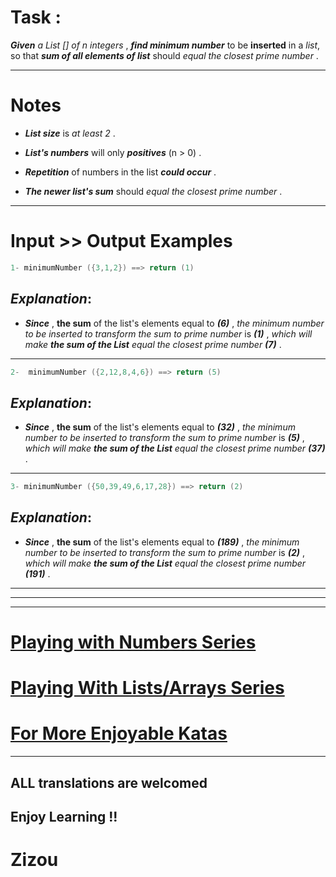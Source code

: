 # Task : 

**_Given_** *a List [] of n integers* , **_find minimum number_** to be **inserted** in a *list*, so that **_sum of all elements of list_** should *equal the closest prime number* .
___
# Notes

* **_List size_** is *at least 2* .

* **_List's numbers_** will only **_positives_** (n > 0) .

* **_Repetition_** of numbers in the list **_could occur_** .

* **_The newer list's sum_** should *equal the closest prime number* . 
___

# Input >> Output Examples

```cpp
1- minimumNumber ({3,1,2}) ==> return (1)
```
## **_Explanation_**:

* **_Since_** , **the sum** of the list's elements equal to **_(6)_** , *the minimum number to be inserted to transform the sum to prime number* is **_(1)_** , *which will make **_the sum of the List_** equal the closest prime number **_(7)_*** .
___

```cpp
2-  minimumNumber ({2,12,8,4,6}) ==> return (5)
```
## **_Explanation_**: 

* **_Since_** , **the sum** of the list's elements equal to **_(32)_** , *the minimum number to be inserted to transform the sum to prime number* is **_(5)_** , *which will make **_the sum of the List_** equal the closest prime number **_(37)_*** .
___

```cpp
3- minimumNumber ({50,39,49,6,17,28}) ==> return (2)
```
## **_Explanation_**: 

* **_Since_** , **the sum** of the list's elements equal to **_(189)_** , *the minimum number to be inserted to transform the sum to prime number* is **_(2)_** , *which will make **_the sum of the List_** equal the closest prime number **_(191)_*** .
___
___
___

# [Playing with Numbers Series](https://www.codewars.com/collections/playing-with-numbers)

# [Playing With Lists/Arrays Series](https://www.codewars.com/collections/playing-with-lists-slash-arrays)

# [For More Enjoyable Katas](http://www.codewars.com/users/MrZizoScream/authored)
___

## ALL translations are welcomed

## Enjoy Learning !!
# Zizou
